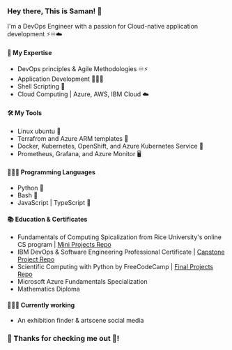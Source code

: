 ### Hey there, This is Saman! 👋
I'm a DevOps Engineer with a passion for Cloud-native application development ⚡️♾☁️

#### 🧰 My Expertise
- DevOps principles & Agile Methodologies ♾⚡️
- Application Development 👨🏻‍💻
- Shell Scripting 🐚
- Cloud Computing | Azure, AWS, IBM Cloud ☁️

#### 🛠 My Tools
- Linux ubuntu 🐧
- Terrafrom and Azure ARM templates 📝
- Docker, Kubernetes, OpenShift, and Azure Kubernetes Service 🚢
- Prometheus, Grafana, and Azure Monitor 🖥

#### 👨🏻‍💻 Programming Languages
- Python 🐍
- Bash 🐧
- JavaScript | TypeScript 💠

#### 📚 Education & Certificates 
- Fundamentals of Computing Spicalization from Rice University's online CS program | [Mini Projects Repo](https://github.com/samanxsy/Rice-university-mini-projects)
- IBM DevOps & Software Engineering Professional Certificate | [Capstone Project Repo](https://github.com/samanxsy/devops-capstone-project)
- Scientific Computing with Python by FreeCodeCamp | [Final Projects Repo](https://github.com/samanxsy/fcc-scientific-computing-w-python)
- Microsoft Azure Fundamentals Specialization
- Mathematics Diploma

#### 👨🏻‍💻 Currently working
- An exhibition finder & artscene social media

### 👀 Thanks for checking me out 👀!
